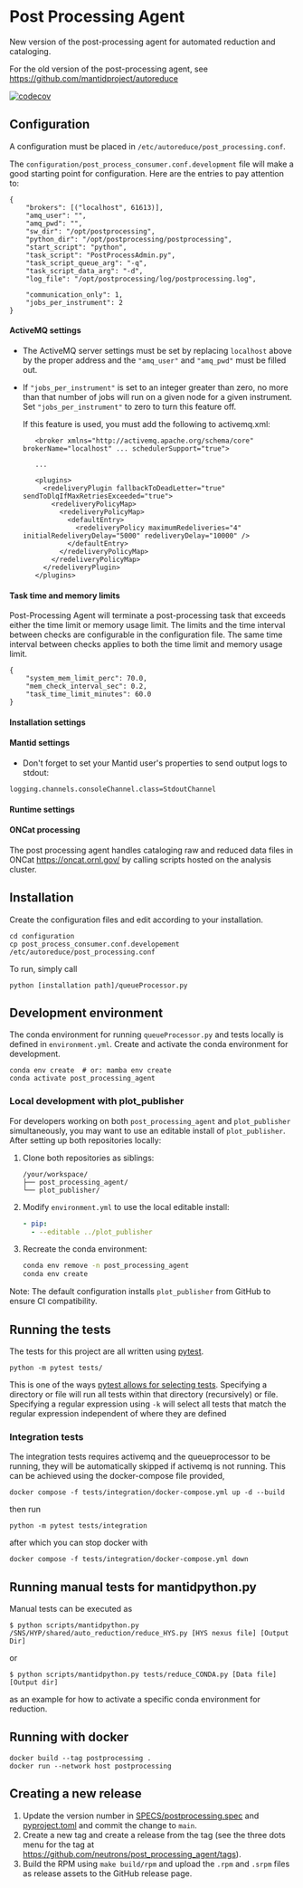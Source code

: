 Post Processing Agent
=====================

New version of the post-processing agent for automated reduction and cataloging.

For the old version of the post-processing agent, see https://github.com/mantidproject/autoreduce


[![codecov](https://codecov.io/github/neutrons/post_processing_agent/graph/badge.svg?token=OYoTSnbmEL)](https://codecov.io/github/neutrons/post_processing_agent)

Configuration
-------------
A configuration must be placed in `/etc/autoreduce/post_processing.conf`.

The `configuration/post_process_consumer.conf.development` file will make a good starting
point for configuration. Here are the entries to pay attention to:

    {
        "brokers": [("localhost", 61613)],
        "amq_user": "",
        "amq_pwd": "",
        "sw_dir": "/opt/postprocessing",
        "python_dir": "/opt/postprocessing/postprocessing",
        "start_script": "python",
        "task_script": "PostProcessAdmin.py",
        "task_script_queue_arg": "-q",
        "task_script_data_arg": "-d",
        "log_file": "/opt/postprocessing/log/postprocessing.log",

        "communication_only": 1,
        "jobs_per_instrument": 2
    }

#### ActiveMQ settings

   - The ActiveMQ server settings must be set by replacing `localhost` above
     by the proper address and the `"amq_user"` and `"amq_pwd"` must be filled out.

   - If `"jobs_per_instrument"` is set to an integer greater than zero, no more than
      that number of jobs will run on a given node for a given instrument.
      Set `"jobs_per_instrument"` to zero to turn this feature off.

      If this feature is used, you must add the following to activemq.xml:

            <broker xmlns="http://activemq.apache.org/schema/core" brokerName="localhost" ... schedulerSupport="true">

            ...

            <plugins>
              <redeliveryPlugin fallbackToDeadLetter="true" sendToDlqIfMaxRetriesExceeded="true">
                <redeliveryPolicyMap>
                  <redeliveryPolicyMap>
                    <defaultEntry>
                      <redeliveryPolicy maximumRedeliveries="4" initialRedeliveryDelay="5000" redeliveryDelay="10000" />
                    </defaultEntry>
                  </redeliveryPolicyMap>
                </redeliveryPolicyMap>
              </redeliveryPlugin>
            </plugins>

#### Task time and memory limits

Post-Processing Agent will terminate a post-processing task that exceeds either the time limit or
memory usage limit. The limits and the time interval between checks are configurable in the
configuration file. The same time interval between checks applies to both the time limit and memory
usage limit.

    {
        "system_mem_limit_perc": 70.0,
        "mem_check_interval_sec": 0.2,
        "task_time_limit_minutes": 60.0
    }

#### Installation settings


#### Mantid settings

   - Don't forget to set your Mantid user's properties to send output logs to stdout:

    logging.channels.consoleChannel.class=StdoutChannel

#### Runtime settings

#### ONCat processing

The post processing agent handles cataloging raw and reduced data files in ONCat https://oncat.ornl.gov/ by
calling scripts hosted on the analysis cluster.


Installation
------------

Create the configuration files and edit according to your installation.

    cd configuration
    cp post_process_consumer.conf.developement /etc/autoreduce/post_processing.conf

To run, simply call

    python [installation path]/queueProcessor.py

Development environment
-----------------------

The conda environment for running `queueProcessor.py` and tests locally is defined in `environment.yml`. Create and activate the conda environment for development.

    conda env create  # or: mamba env create
    conda activate post_processing_agent

### Local development with plot_publisher

For developers working on both `post_processing_agent` and `plot_publisher` simultaneously, you may want to use an editable install of `plot_publisher`. After setting up both repositories locally:

1. Clone both repositories as siblings:
   ```
   /your/workspace/
   ├── post_processing_agent/
   └── plot_publisher/
   ```

2. Modify `environment.yml` to use the local editable install:
   ```yaml
   - pip:
     - --editable ../plot_publisher
   ```

3. Recreate the conda environment:
   ```bash
   conda env remove -n post_processing_agent
   conda env create
   ```

Note: The default configuration installs `plot_publisher` from GitHub to ensure CI compatibility.

Running the tests
-----------------

The tests for this project are all written using [pytest](https://docs.pytest.org/en/latest>).

    python -m pytest tests/

This is one of the ways [pytest allows for selecting tests](https://docs.pytest.org/en/latest/usage.html#specifying-tests-selecting-tests).
Specifying a directory or file will run all tests within that directory (recursively) or file.
Specifying a regular expression using ``-k`` will select all tests that match the regular expression independent of where they are defined

### Integration tests

The integration tests requires activemq and the queueprocessor to be running, they will be automatically skipped if activemq is not running. This can be achieved using the docker-compose file provided,

    docker compose -f tests/integration/docker-compose.yml up -d --build

then run

    python -m pytest tests/integration

after which you can stop docker with

    docker compose -f tests/integration/docker-compose.yml down


Running manual tests for mantidpython.py
----------------------------------------

Manual tests can be executed as

    $ python scripts/mantidpython.py /SNS/HYP/shared/auto_reduction/reduce_HYS.py [HYS nexus file] [Output Dir]

or

    $ python scripts/mantidpython.py tests/reduce_CONDA.py [Data file]  [Output dir]

as an example for how to activate a specific conda environment for reduction.


Running with docker
-------------------

```shell
docker build --tag postprocessing .
docker run --network host postprocessing
```

Creating a new release
----------------------
1. Update the version number in [SPECS/postprocessing.spec](SPECS/postprocessing.spec) and
   [pyproject.toml](pyproject.toml) and commit the change to `main`.
2. Create a new tag and create a release from the tag (see the three dots menu
   for the tag at https://github.com/neutrons/post_processing_agent/tags).
3. Build the RPM using `make build/rpm` and upload the `.rpm` and `.srpm` files as release
   assets to the GitHub release page.

